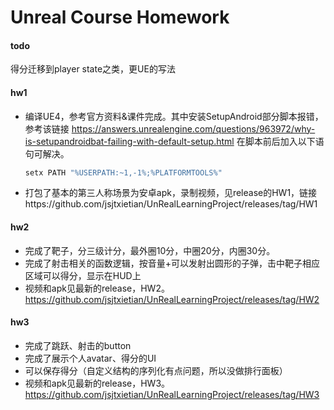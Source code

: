 # Unreal Course Homework

#### todo

得分迁移到player state之类，更UE的写法

#### hw1

* 编译UE4，参考官方资料&课件完成。其中安装SetupAndroid部分脚本报错，参考该链接 https://answers.unrealengine.com/questions/963972/why-is-setupandroidbat-failing-with-default-setup.html 在脚本前后加入以下语句可解决。

  ```bash
  setx PATH "%USERPATH:~1,-1%;%PLATFORMTOOLS%"
  ```

* 打包了基本的第三人称场景为安卓apk，录制视频，见release的HW1，链接https://github.com/jsjtxietian/UnRealLearningProject/releases/tag/HW1


#### hw2

* 完成了靶子，分三级计分，最外圈10分，中圈20分，内圈30分。
* 完成了射击相关的函数逻辑，按音量+可以发射出圆形的子弹，击中靶子相应区域可以得分，显示在HUD上
* 视频和apk见最新的release，HW2。 https://github.com/jsjtxietian/UnRealLearningProject/releases/tag/HW2

#### hw3

* 完成了跳跃、射击的button
* 完成了展示个人avatar、得分的UI
* 可以保存得分（自定义结构的序列化有点问题，所以没做排行面板）
* 视频和apk见最新的release，HW3。 https://github.com/jsjtxietian/UnRealLearningProject/releases/tag/HW3



